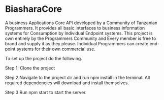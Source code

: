 # BiasharaCore
A business Applications Core API developed by a Community of Tanzanian Programmers. It provides all basic interfaces to business information systems for Consumption by Individual Endpoint  systems.  This project is own entirely by the Programmers Community and Every member is free to brand and supply it as they please.  Individual Programmers can create end-point systems for their own commercial use.


To set up the project do the following.

Step 1:
Clone the project

Step 2
Navigate to the project dir and run npm install in the terminal. All required dependencies will download and install themselves.

Step 3
Run npm start to start the server.
